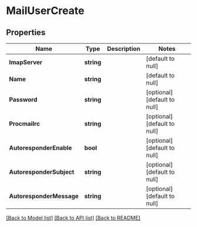# MailUserCreate

## Properties
Name | Type | Description | Notes
------------ | ------------- | ------------- | -------------
**ImapServer** | **string** |  | [default to null]
**Name** | **string** |  | [default to null]
**Password** | **string** |  | [optional] [default to null]
**Procmailrc** | **string** |  | [optional] [default to null]
**AutoresponderEnable** | **bool** |  | [optional] [default to null]
**AutoresponderSubject** | **string** |  | [optional] [default to null]
**AutoresponderMessage** | **string** |  | [optional] [default to null]

[[Back to Model list]](../README.md#documentation-for-models) [[Back to API list]](../README.md#documentation-for-api-endpoints) [[Back to README]](../README.md)

